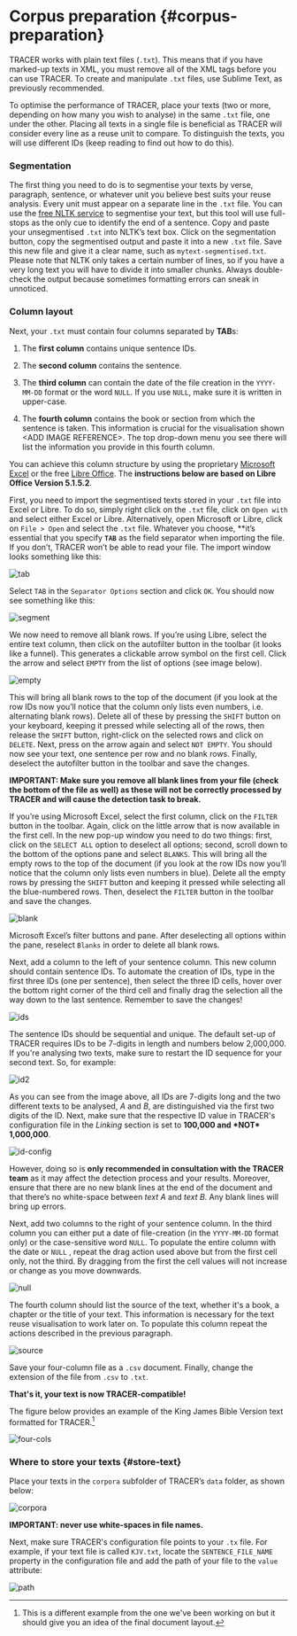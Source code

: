 # Corpus preparation {#corpus-preparation}

TRACER works with plain text files \(`.txt`\). This means that if you have marked-up texts in XML, you must remove all of the XML tags before you can use TRACER. To create and manipulate `.txt` files, use Sublime Text, as previously recommended.

To optimise the performance of TRACER, place your texts \(two or more, depending on how many you wish to analyse\) in the same `.txt` file, one under the other. Placing all texts in a single file is beneficial as TRACER will consider every line as a reuse unit to compare. To distinguish the texts, you will use different IDs \(keep reading to find out how to do this\).

### Segmentation

The first thing you need to do is to segmentise your texts by verse, paragraph, sentence, or whatever unit you believe best suits your reuse analysis. Every unit must appear on a separate line in the `.txt` file. You can use the [free NLTK service](http://textanalysisonline.com/nltk-sentence-segmentation) to segmentise your text, but this tool will use full-stops as the only cue to identify the end of a sentence. Copy and paste your unsegmentised `.txt` into NLTK’s text box. Click on the segmentation button, copy the segmentised output and paste it into a new `.txt` file. Save this new file and give it a clear name, such as `mytext-segmentised.txt`. Please note that NLTK only takes a certain number of lines, so if you have a very long text you will have to divide it into smaller chunks. Always double-check the output because sometimes formatting errors can sneak in unnoticed.

### Column layout

Next, your `.txt` must contain four columns separated by **TAB**s:

1. The **first column** contains unique sentence IDs.
2. The **second column** contains the sentence.

3. The **third column** can contain the date of the file creation in the `YYYY-MM-DD` format or the word `NULL`. If you use `NULL`, make sure it is written in upper-case.

4. The **fourth column** contains the book or section from which the sentence is taken. This information is crucial for the visualisation shown &lt;ADD IMAGE REFERENCE&gt;. The top drop-down menu you see there will list the information you provide in this fourth column.

You can achieve this column structure by using the proprietary [Microsoft Excel](https://products.office.com/en/excel) or the free [Libre Office](https://www.libreoffice.org/download/libreoffice-fresh/). The **instructions below are based on Libre Office Version 5.1.5.2**.

First, you need to import the segmentised texts stored in your `.txt` file into Excel or Libre. To do so, simply right click on the `.txt` file, click on `Open with` and select either Excel or Libre. Alternatively, open Microsoft or Libre, click on `File > Open` and select the `.txt` file. Whatever you choose, **it’s essential that you specify **`TAB`** as the field separator when importing the file. If you don’t, TRACER won’t be able to read your file. The import window looks something like this:

![tab](/assets/libre-tab.png "Libre file import window. Select TAB as the field separator.")

Select `TAB` in the `Separator Options` section and click `OK`. You should now see something like this:

![segment](/assets/libre.png "How a segmentised text first appears in Libre Office.")

We now need to remove all blank rows. If you’re using Libre, select the entire text column, then click on the autofilter button in the toolbar \(it looks like a funnel\). This generates a clickable arrow symbol on the first cell. Click the arrow and select `EMPTY` from the list of options \(see image below\).

![empty](/assets/librefilter.png "Select all empty lines in the file.")

This will bring all blank rows to the top of the document \(if you look at the row IDs now you’ll notice that the column only lists even numbers, i.e. alternating blank rows\). Delete all of these by pressing the `SHIFT` button on your keyboard, keeping it pressed while selecting all of the rows, then release the `SHIFT` button, right-click on the selected rows and click on `DELETE`. Next, press on the arrow again and select `NOT EMPTY`. You should now see your text, one sentence per row and no blank rows. Finally, deselect the autofilter button in the toolbar and save the changes.

**IMPORTANT: Make sure you remove all blank lines from your file \(check the bottom of the file as well\) as these will not be correctly processed by TRACER and will cause the detection task to break.**

If you’re using Microsoft Excel, select the first column, click on the `FILTER` button in the toolbar. Again, click on the little arrow that is now available in the first cell. In the new pop-up window you need to do two things: first, click on the `SELECT ALL` option to deselect all options; second, scroll down to the bottom of the options pane and select `BLANKS`. This will bring all the empty rows to the top of the document \(if you look at the row IDs now you’ll notice that the column only lists even numbers in blue\). Delete all the empty rows by pressing the `SHIFT` button and keeping it pressed while selecting all the blue-numbered rows. Then, deselect the `FILTER` button in the toolbar and save the changes.

![blank](/assets/excel_filter_blanks.png "Select all blank lines in the file.")

Microsoft Excel’s filter buttons and pane. After deselecting all options within the pane, reselect `Blanks` in order to delete all blank rows.

Next, add a column to the left of your sentence column. This new column should contain sentence IDs. To automate the creation of IDs, type in the first three IDs \(one per sentence\), then select the three ID cells, hover over the bottom right corner of the third cell and finally drag the selection all the way down to the last sentence. Remember to save the changes!

![ids](/assets/ID-column.png "The first three IDs are typed in manually. The rest are automatically generated by dragging the selection to the last sentence in the document. To drag, grab the bottom-right corner of the third cell in the ID column.")

The sentence IDs should be sequential and unique. The default set-up of TRACER requires IDs to be 7-digits in length and numbers below 2,000,000. If you're analysing two texts, make sure to restart the ID sequence for your second text. So, for example:

![id2](/assets/id-2.png "Required segment ID formatting. Texts to be analysed are told apart by the first two digits in the ID.")

As you can see from the image above, all IDs are 7-digits long and the two different texts to be analysed, _A_ and _B_, are distinguished via the first two digits of the ID. Next, make sure that the respective ID value in TRACER's configuration file in the _Linking_ section is set to **100,000 and \*NOT\* 1,000,000**.

![id-config](/assets/ids-config-file.png "The value of the intWorkNumbering property is set by default to 1,000,000. This can be changed to accommodate different ID schemes.")

However, doing so is **only recommended in consultation with the TRACER team** as it may affect the detection process and your results. Moreover, ensure that there are no new blank lines at the end of the document and that there’s no white-space between _text A_ and _text B_. Any blank lines will bring up errors.

Next, add two columns to the right of your sentence column. In the third column you can either put a date of file-creation \(in the `YYYY-MM-DD` format only\) or the case-sensitive word `NULL`. To populate the entire column with the date or `NULL` , repeat the drag action used above but from the first cell only, not the third. By dragging from the first the cell values will not increase or change as you move downwards.

![null](/assets/null-column.png "For the third column, in the first cell type either NULL or a date in the YYYY-MM-DD format and apply the changes to the entire column by dragging the contents of the first cell all the way down to the last data cell in the document.")

The fourth column should list the source of the text, whether it's a book, a chapter or the title of your text. This information is necessary for the text reuse visualisation to work later on. To populate this column repeat the actions described in the previous paragraph.

![source](/assets/source-column.png "For the fourth column, in the first cell type the text source and apply the changes to the entire column by dragging the contents of the first cell all the way down to the last data cell in the document.")

Save your four-column file as a `.csv` document. Finally, change the extension of the file from `.csv` to `.txt`.

**That's it, your text is now TRACER-compatible!**

The figure below provides an example of the King James Bible Version text formatted for TRACER.[^1]

![four-cols](/assets/four-columns.png "The King James Bible text formatted into four columns, as per TRACER’s requirements. The columns, from left to right, are: Unique ID, Bible verse, Creation date, Source. This file was opened with Sublime text editor.")

### Where to store your texts {#store-text}

Place your texts in the `corpora` subfolder of TRACER’s `data` folder, as shown below:

![corpora](/assets/corpora.png "Structure of the TRACER folder in the Mac Finder view. Deposit your .txt file in a new folder under data &amp;gt; corpora")

**IMPORTANT: never use white-spaces in file names.**

Next, make sure TRACER's configuration file points to your `.tx` file. For example, if your text file is called `KJV.txt`, locate the `SENTENCE_FILE_NAME` property in the configuration file and add the path of your file to the `value` attribute:

![path](/assets/path.png "The path to your .txt file must be specified in the tracer_config.xml file in the SENTENCE_FILE_NAME property.")

[^1]: This is a different example from the one we've been working on but it should give you an idea of the final document layout.

